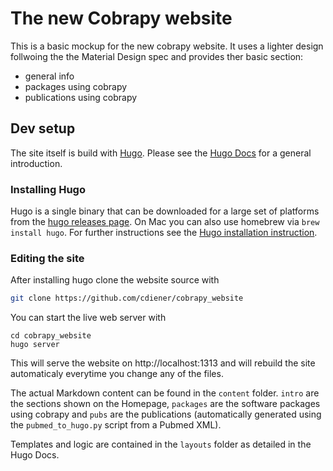 # The new Cobrapy website

This is a basic mockup for the new cobrapy website. It uses a lighter design follwoing the the Material Design spec and provides ther basic section:

- general info
- packages using cobrapy
- publications using cobrapy

## Dev setup

The site itself is build with [Hugo](http://gohugo.io). Please see the [Hugo Docs](http://gohugo.io/overview/introduction/) for a general introduction. 

### Installing Hugo

Hugo is a single binary that can be downloaded for a large set of platforms from the [hugo releases page](https://github.com/spf13/hugo/releases). On Mac you can also use homebrew via `brew install hugo`. For further instructions see the [Hugo installation instruction](http://gohugo.io/overview/installing/).

### Editing the site

After installing hugo clone the website source with

```bash
git clone https://github.com/cdiener/cobrapy_website
```

You can start the live web server with

```
cd cobrapy_website
hugo server
```

This will serve the website on http://localhost:1313 and will rebuild the site automaticaly everytime you change any of the files.

The actual Markdown content can be found in the `content` folder. `intro` are the sections shown on the Homepage, `packages` are the software packages using cobrapy and `pubs` are the publications (automatically generated using the `pubmed_to_hugo.py` script from a Pubmed XML).

Templates and logic are contained in the `layouts` folder as detailed in the Hugo Docs.

